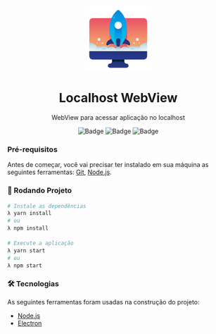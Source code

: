 <div align="center">
<img src="./icon.png" width="150">

<h1 >Localhost WebView</h1>

<p>WebView para acessar aplicação no localhost</p>

![Badge](https://img.shields.io/static/v1?label=License&message=MIT&color=0058dd&style=for-the-badge)
![Badge](https://img.shields.io/github/last-commit/kevind3v/localhost-webview?color=0058dd&style=for-the-badge)
![Badge](https://img.shields.io/github/package-json/v/kevind3v/localhost-webview?color=0058dd&style=for-the-badge)

</div>

### Pré-requisitos

Antes de começar, você vai precisar ter instalado em sua máquina as seguintes ferramentas:
[Git](https://git-scm.com), [Node.js](https://nodejs.org/en/). 

### 🎲 Rodando Projeto

```bash
# Instale as dependências
λ yarn install
# ou
λ npm install

# Execute a aplicação
λ yarn start
# ou
λ npm start
```

### 🛠 Tecnologias

As seguintes ferramentas foram usadas na construção do projeto:

- [Node.js](https://nodejs.org/en/)
- [Electron](https://www.electronjs.org/)